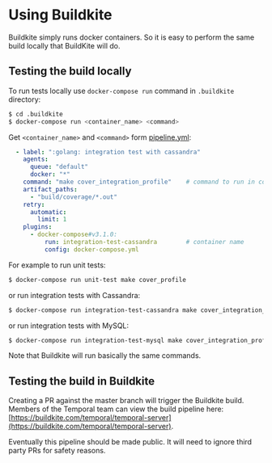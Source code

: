 # Using Buildkite

Buildkite simply runs docker containers. So it is easy to perform the 
same build locally that BuildKite will do.

## Testing the build locally
To run tests locally use `docker-compose run` command in `.buildkite` directory:

```bash
$ cd .buildkite
$ docker-compose run <container_name> <command>
```

Get `<container_name>` and `<command>` form [pipeline.yml](pipeline.yml):
```yaml
  - label: ":golang: integration test with cassandra"
    agents:
      queue: "default"
      docker: "*"
    command: "make cover_integration_profile"    # command to run in container
    artifact_paths:
      - "build/coverage/*.out"
    retry:
      automatic:
        limit: 1
    plugins:
      - docker-compose#v3.1.0:
          run: integration-test-cassandra        # container name
          config: docker-compose.yml
```

For example to run unit tests:
```bash
$ docker-compose run unit-test make cover_profile
```
or run integration tests with Cassandra:
```bash
$ docker-compose run integration-test-cassandra make cover_integration_profile
```
or run integration tests with MySQL:
```bash
$ docker-compose run integration-test-mysql make cover_integration_profile
```

Note that Buildkite will run basically the same commands.

## Testing the build in Buildkite

Creating a PR against the master branch will trigger the Buildkite
build. Members of the Temporal team can view the build pipeline here:
[https://buildkite.com/temporal/temporal-server](https://buildkite.com/temporal/temporal-server).

Eventually this pipeline should be made public. It will need to ignore 
third party PRs for safety reasons.
